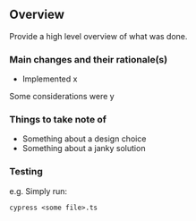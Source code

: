 <!-- markdownlint-disable -->
## Overview

Provide a high level overview of what was done.

### Main changes and their rationale(s)

* Implemented x

Some considerations were y


### Things to take note of

* Something about a design choice
* Something about a janky solution

### Testing

e.g. Simply run:
```
cypress <some file>.ts
```
